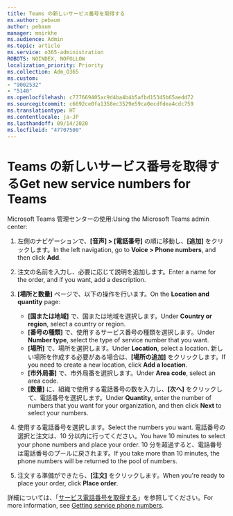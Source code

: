 ```yaml
---
title: Teams の新しいサービス番号を取得する
ms.author: pebaum
author: pebaum
manager: mnirkhe
ms.audience: Admin
ms.topic: article
ms.service: o365-administration
ROBOTS: NOINDEX, NOFOLLOW
localization_priority: Priority
ms.collection: Adm_O365
ms.custom:
- "9002532"
- "5140"
ms.openlocfilehash: c777669405ac9d4ba4b4b5afbd15345b65aedd72
ms.sourcegitcommit: c6692ce0fa1358ec3529e59ca0ecdfdea4cdc759
ms.translationtype: HT
ms.contentlocale: ja-JP
ms.lasthandoff: 09/14/2020
ms.locfileid: "47707500"
---
```

# <a name="get-new-service-numbers-for-teams"></a><span data-ttu-id="20f0a-102">Teams の新しいサービス番号を取得する</span><span class="sxs-lookup"><span data-stu-id="20f0a-102">Get new service numbers for Teams</span></span>

<span data-ttu-id="20f0a-103">Microsoft Teams 管理センターの使用:</span><span class="sxs-lookup"><span data-stu-id="20f0a-103">Using the Microsoft Teams admin center:</span></span>

1. <span data-ttu-id="20f0a-104">左側のナビゲーションで、**[音声] > [電話番号]** の順に移動し、**[追加]** をクリックします。</span><span class="sxs-lookup"><span data-stu-id="20f0a-104">In the left navigation, go to **Voice > Phone numbers**, and then click **Add**.</span></span>
2. <span data-ttu-id="20f0a-105">注文の名前を入力し、必要に応じて説明を追加します。</span><span class="sxs-lookup"><span data-stu-id="20f0a-105">Enter a name for the order, and if you want, add a description.</span></span>
3. <span data-ttu-id="20f0a-106">**[場所と数量]** ページで、以下の操作を行います。</span><span class="sxs-lookup"><span data-stu-id="20f0a-106">On the **Location and quantity** page:</span></span>

    - <span data-ttu-id="20f0a-107">**[国または地域]** で、国または地域を選択します。</span><span class="sxs-lookup"><span data-stu-id="20f0a-107">Under **Country or region**, select a country or region.</span></span>
    - <span data-ttu-id="20f0a-108">**[番号の種類]** で、使用するサービス番号の種類を選択します。</span><span class="sxs-lookup"><span data-stu-id="20f0a-108">Under **Number type**, select the type of service number that you want.</span></span>
    - <span data-ttu-id="20f0a-109">**[場所]** で、場所を選択します。</span><span class="sxs-lookup"><span data-stu-id="20f0a-109">Under **Location**, select a location.</span></span> <span data-ttu-id="20f0a-110">新しい場所を作成する必要がある場合は、**[場所の追加]** をクリックします。</span><span class="sxs-lookup"><span data-stu-id="20f0a-110">If you need to create a new location, click **Add a location**.</span></span>
    - <span data-ttu-id="20f0a-111">**[市外局番]** で、市外局番を選択します。</span><span class="sxs-lookup"><span data-stu-id="20f0a-111">Under **Area code**, select an area code.</span></span>
    - <span data-ttu-id="20f0a-112">**[数量]** に、組織で使用する電話番号の数を入力し、**[次へ]** をクリックして、電話番号を選択します。</span><span class="sxs-lookup"><span data-stu-id="20f0a-112">Under **Quantity**, enter the number of numbers that you want for your organization, and then click **Next** to select your numbers.</span></span>
    
4. <span data-ttu-id="20f0a-113">使用する電話番号を選択します。</span><span class="sxs-lookup"><span data-stu-id="20f0a-113">Select the numbers you want.</span></span> <span data-ttu-id="20f0a-114">電話番号の選択と注文は、10 分以内に行ってください。</span><span class="sxs-lookup"><span data-stu-id="20f0a-114">You have 10 minutes to select your phone numbers and place your order.</span></span> <span data-ttu-id="20f0a-115">10 分を超過すると、電話番号は電話番号のプールに戻されます。</span><span class="sxs-lookup"><span data-stu-id="20f0a-115">If you take more than 10 minutes, the phone numbers will be returned to the pool of numbers.</span></span>
5. <span data-ttu-id="20f0a-116">注文する準備ができたら、**[注文]** をクリックします。</span><span class="sxs-lookup"><span data-stu-id="20f0a-116">When you're ready to place your order, click **Place order**.</span></span>

<span data-ttu-id="20f0a-117">詳細については、「[サービス電話番号を取得する](https://docs.microsoft.com/microsoftteams/getting-service-phone-numbers)」を参照してください。</span><span class="sxs-lookup"><span data-stu-id="20f0a-117">For more information, see [Getting service phone numbers](https://docs.microsoft.com/microsoftteams/getting-service-phone-numbers).</span></span>
